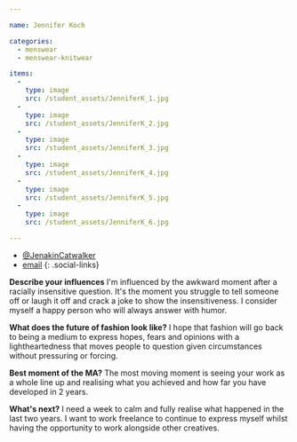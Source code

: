 ```yaml
---

name: Jennifer Koch

categories:
  - menswear
  - menswear-knitwear

items:
  -
    type: image
    src: /student_assets/JenniferK_1.jpg
  -
    type: image
    src: /student_assets/JenniferK_2.jpg
  -
    type: image
    src: /student_assets/JenniferK_3.jpg
  -
    type: image
    src: /student_assets/JenniferK_4.jpg
  -
    type: image
    src: /student_assets/JenniferK_5.jpg
  -
    type: image
    src: /student_assets/JenniferK_6.jpg

---
```


* [@JenakinCatwalker](https://www.instagram.com/JenakinCatwalker/)
* [email](mailto:jennifer.koch@network.rca.ac.uk)
{: .social-links}

**Describe your influences**
I'm influenced by the awkward moment after a racially insensitive question. It's the moment you struggle to tell someone off or laugh it off and crack a joke to show the insensitiveness. I consider myself a happy person who will always answer with humor.

**What does the future of fashion look like?**
I hope that fashion will go back to being a medium to express hopes, fears and opinions with a lightheartedness that moves people to question given circumstances without pressuring or forcing.

**Best moment of the MA?**
The most moving moment is seeing your work as a whole line up and realising what you achieved and how far you have developed in 2 years.

**What's next?**
I need a week to calm and fully realise what happened in the last two years. I want to work freelance to continue to express myself whilst having the opportunity to work alongside other creatives.
